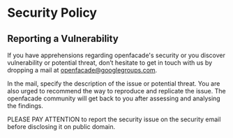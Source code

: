 # Security Policy

## Reporting a Vulnerability

If you have apprehensions regarding openfacade's security or you discover vulnerability or potential threat, don’t hesitate to get in touch with us by dropping a mail at openfacade@googlegroups.com. 

In the mail, specify the description of the issue or potential threat. You are also urged to recommend the way to reproduce and replicate the issue. The openfacade community will get back to you after assessing and analysing the findings.

PLEASE PAY ATTENTION to report the security issue on the security email before disclosing it on public domain.
